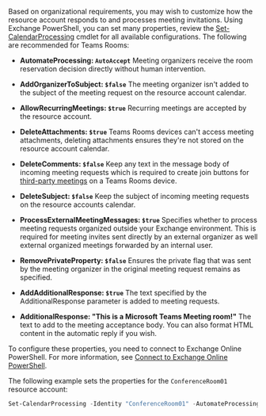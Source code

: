 
Based on organizational requirements, you may wish to customize how the resource account responds to and processes meeting invitations. Using Exchange PowerShell, you can set many properties, review the [Set-CalendarProcessing](/powershell/module/exchange/mailboxes/set-calendarprocessing) cmdlet for all available configurations. The following are recommended for Teams Rooms:

- **AutomateProcessing: `AutoAccept`** Meeting organizers receive the room reservation decision directly without human intervention.

- **AddOrganizerToSubject: `$false`** The meeting organizer isn't added to the subject of the meeting request on the resource account calendar.

- **AllowRecurringMeetings: `$true`** Recurring meetings are accepted by the resource account.

- **DeleteAttachments: `$true`** Teams Rooms devices can't access meeting attachments, deleting attachments ensures they're not stored on the resource account calendar.

- **DeleteComments: `$false`** Keep any text in the message body of incoming meeting requests which is required to create join buttons for [third-party meetings](/microsoftteams/rooms/third-party-join) on a Teams Rooms device.

- **DeleteSubject: `$false`** Keep the subject of incoming meeting requests on the resource accounts calendar.

- **ProcessExternalMeetingMessages: `$true`** Specifies whether to process meeting requests organized outside your Exchange environment. This is required for meeting invites sent directly by an external organizer as well external organized meetings forwarded by an internal user.

- **RemovePrivateProperty: `$false`** Ensures the private flag that was sent by the meeting organizer in the original meeting request remains as specified.

- **AddAdditionalResponse: `$true`** The text specified by the AdditionalResponse parameter is added to meeting requests.

- **AdditionalResponse: "This is a Microsoft Teams Meeting room!"** The text to add to the meeting acceptance body. You can also format HTML content in the automatic reply if you wish.

To configure these properties, you need to connect to Exchange Online PowerShell. For more information, see [Connect to Exchange Online PowerShell](/powershell/exchange/connect-to-exchange-online-powershell?view=exchange-ps&preserve-view=true).

The following example sets the properties for the `ConferenceRoom01` resource account:

``` PowerShell
Set-CalendarProcessing -Identity "ConferenceRoom01" -AutomateProcessing AutoAccept -AddOrganizerToSubject $false -AllowRecurringMeetings $true -DeleteAttachments $true -DeleteComments $false -DeleteSubject $false -ProcessExternalMeetingMessages $true -RemovePrivateProperty $false -AddAdditionalResponse $true -AdditionalResponse "This is a Microsoft Teams Meeting room!"
```
